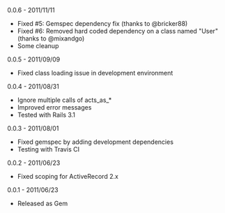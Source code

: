 0.0.6 - 2011/11/11

* Fixed #5: Gemspec dependency fix (thanks to @bricker88)
* Fixed #6: Removed hard coded dependency on a class named "User" (thanks to @mixandgo)
* Some cleanup

0.0.5 - 2011/09/09

* Fixed class loading issue in development environment

0.0.4 - 2011/08/31

* Ignore multiple calls of acts_as_*
* Improved error messages
* Tested with Rails 3.1

0.0.3 - 2011/08/01

* Fixed gemspec by adding development dependencies
* Testing with Travis CI

0.0.2 - 2011/06/23

* Fixed scoping for ActiveRecord 2.x 

0.0.1 - 2011/06/23

* Released as Gem